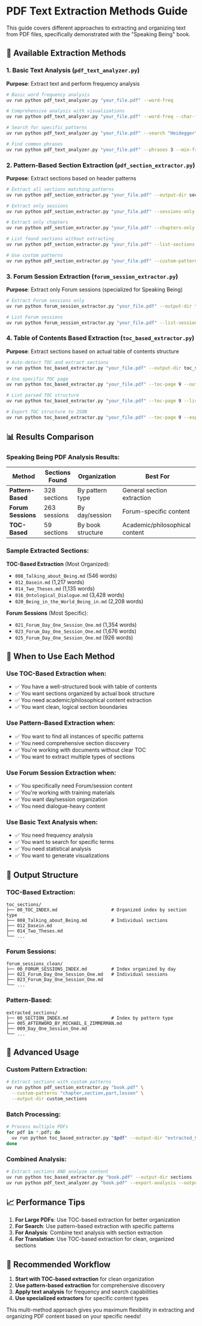 # PDF Text Extraction Methods Guide

This guide covers different approaches to extracting and organizing text from PDF files, specifically demonstrated with the "Speaking Being" book.

## 🎯 Available Extraction Methods

### 1. **Basic Text Analysis** (`pdf_text_analyzer.py`)
**Purpose**: Extract text and perform frequency analysis
```bash
# Basic word frequency analysis
uv run python pdf_text_analyzer.py "your_file.pdf" --word-freq

# Comprehensive analysis with visualizations
uv run python pdf_text_analyzer.py "your_file.pdf" --word-freq --char-freq --word-cloud --frequency-chart --export-analysis

# Search for specific patterns
uv run python pdf_text_analyzer.py "your_file.pdf" --search "Heidegger"

# Find common phrases
uv run python pdf_text_analyzer.py "your_file.pdf" --phrases 3 --min-freq 5
```

### 2. **Pattern-Based Section Extraction** (`pdf_section_extractor.py`)
**Purpose**: Extract sections based on header patterns
```bash
# Extract all sections matching patterns
uv run python pdf_section_extractor.py "your_file.pdf" --output-dir sections

# Extract only sessions
uv run python pdf_section_extractor.py "your_file.pdf" --sessions-only --output-dir sessions

# Extract only chapters
uv run python pdf_section_extractor.py "your_file.pdf" --chapters-only --output-dir chapters

# List found sections without extracting
uv run python pdf_section_extractor.py "your_file.pdf" --list-sections

# Use custom patterns
uv run python pdf_section_extractor.py "your_file.pdf" --custom-patterns "day,chapter,part"
```

### 3. **Forum Session Extraction** (`forum_session_extractor.py`)
**Purpose**: Extract only Forum sessions (specialized for Speaking Being)
```bash
# Extract Forum sessions only
uv run python forum_session_extractor.py "your_file.pdf" --output-dir forum_sessions

# List Forum sessions
uv run python forum_session_extractor.py "your_file.pdf" --list-sessions
```

### 4. **Table of Contents Based Extraction** (`toc_based_extractor.py`)
**Purpose**: Extract sections based on actual table of contents structure
```bash
# Auto-detect TOC and extract sections
uv run python toc_based_extractor.py "your_file.pdf" --output-dir toc_sections

# Use specific TOC page
uv run python toc_based_extractor.py "your_file.pdf" --toc-page 9 --output-dir toc_sections

# List parsed TOC structure
uv run python toc_based_extractor.py "your_file.pdf" --toc-page 9 --list-toc

# Export TOC structure to JSON
uv run python toc_based_extractor.py "your_file.pdf" --toc-page 9 --export-toc
```

## 📊 Results Comparison

### Speaking Being PDF Analysis Results:

| Method | Sections Found | Organization | Best For |
|--------|---------------|--------------|----------|
| **Pattern-Based** | 328 sections | By pattern type | General section extraction |
| **Forum Sessions** | 263 sessions | By day/session | Forum-specific content |
| **TOC-Based** | 59 sections | By book structure | Academic/philosophical content |

### Sample Extracted Sections:

**TOC-Based Extraction** (Most Organized):
- `008_Talking_about_Being.md` (546 words)
- `012_Dasein.md` (1,217 words)
- `014_Two_Theses.md` (1,135 words)
- `016_Ontological_Dialogue.md` (3,428 words)
- `020_Being_in_the_World_Being_in.md` (2,208 words)

**Forum Sessions** (Most Specific):
- `021_Forum_Day_One_Session_One.md` (1,354 words)
- `023_Forum_Day_One_Session_One.md` (1,676 words)
- `025_Forum_Day_One_Session_One.md` (926 words)

## 🎯 When to Use Each Method

### Use **TOC-Based Extraction** when:
- ✅ You have a well-structured book with table of contents
- ✅ You want sections organized by actual book structure
- ✅ You need academic/philosophical content extraction
- ✅ You want clean, logical section boundaries

### Use **Pattern-Based Extraction** when:
- ✅ You want to find all instances of specific patterns
- ✅ You need comprehensive section discovery
- ✅ You're working with documents without clear TOC
- ✅ You want to extract multiple types of sections

### Use **Forum Session Extraction** when:
- ✅ You specifically need Forum/session content
- ✅ You're working with training materials
- ✅ You want day/session organization
- ✅ You need dialogue-heavy content

### Use **Basic Text Analysis** when:
- ✅ You need frequency analysis
- ✅ You want to search for specific terms
- ✅ You need statistical analysis
- ✅ You want to generate visualizations

## 📁 Output Structure

### TOC-Based Extraction:
```
toc_sections/
├── 00_TOC_INDEX.md                    # Organized index by section type
├── 008_Talking_about_Being.md         # Individual sections
├── 012_Dasein.md
├── 014_Two_Theses.md
└── ...
```

### Forum Sessions:
```
forum_sessions_clean/
├── 00_FORUM_SESSIONS_INDEX.md         # Index organized by day
├── 021_Forum_Day_One_Session_One.md   # Individual sessions
├── 023_Forum_Day_One_Session_One.md
└── ...
```

### Pattern-Based:
```
extracted_sections/
├── 00_SECTION_INDEX.md                # Index by pattern type
├── 005_AFTERWORD_BY_MICHAEL_E_ZIMMERMAN.md
├── 009_Day_One_Session_One.md
└── ...
```

## 🔧 Advanced Usage

### Custom Pattern Extraction:
```bash
# Extract sections with custom patterns
uv run python pdf_section_extractor.py "book.pdf" \
  --custom-patterns "chapter,section,part,lesson" \
  --output-dir custom_sections
```

### Batch Processing:
```bash
# Process multiple PDFs
for pdf in *.pdf; do
  uv run python toc_based_extractor.py "$pdf" --output-dir "extracted_${pdf%.pdf}"
done
```

### Combined Analysis:
```bash
# Extract sections AND analyze content
uv run python toc_based_extractor.py "book.pdf" --output-dir sections
uv run python pdf_text_analyzer.py "book.pdf" --export-analysis --output-dir analysis
```

## 📈 Performance Tips

1. **For Large PDFs**: Use TOC-based extraction for better organization
2. **For Search**: Use pattern-based extraction with specific patterns
3. **For Analysis**: Combine text analysis with section extraction
4. **For Translation**: Use TOC-based extraction for clean, organized sections

## 🎯 Recommended Workflow

1. **Start with TOC-based extraction** for clean organization
2. **Use pattern-based extraction** for comprehensive discovery
3. **Apply text analysis** for frequency and search capabilities
4. **Use specialized extractors** for specific content types

This multi-method approach gives you maximum flexibility in extracting and organizing PDF content based on your specific needs!

